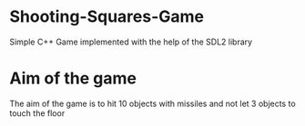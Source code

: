 # Shooting-Squares-Game
Simple C++ Game implemented with the help of the SDL2 library

# Aim of the game
The aim of the game is to hit 10 objects with missiles and not let 3 objects to touch the floor

